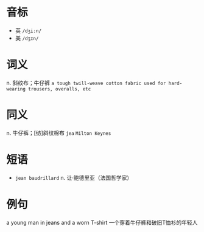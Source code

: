 # 音标

- 英 `/dʒiːn/`
- 美 `/dʒɪn/`

# 词义

n. 斜纹布；牛仔裤
`a tough twill-weave cotton fabric used for hard-wearing trousers, overalls, etc`

# 同义

n. 牛仔裤；[纺]斜纹棉布
`jea` `Milton Keynes`

# 短语

- `jean baudrillard` n. 让·鲍德里亚（法国哲学家）

# 例句

a young man in jeans and a worn T-shirt
一个穿着牛仔裤和破旧T恤衫的年轻人


